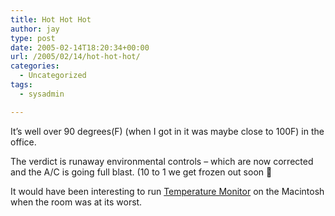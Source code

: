 ```yaml
---
title: Hot Hot Hot
author: jay
type: post
date: 2005-02-14T18:20:34+00:00
url: /2005/02/14/hot-hot-hot/
categories:
  - Uncategorized
tags:
  - sysadmin

---
```

It’s well over 90 degrees(F) (when I got in it was maybe close to 100F) in the office.

The verdict is runaway environmental controls &#8211; which are now corrected and the A/C is going full blast. (10 to 1 we get frozen out soon 🙂

It would have been interesting to run [Temperature Monitor][1] on the Macintosh when the room was at its worst.

 [1]: //www.bresink.com/osx/TemperatureMonitor.html"